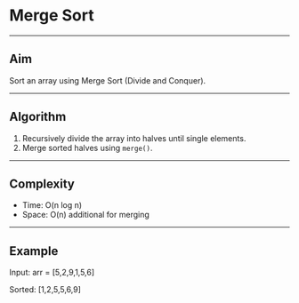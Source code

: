 # Merge Sort

---

## Aim
Sort an array using Merge Sort (Divide and Conquer).

---

## Algorithm
1. Recursively divide the array into halves until single elements.
2. Merge sorted halves using `merge()`.

---

## Complexity
- Time: O(n log n)
- Space: O(n) additional for merging

---

## Example
Input: arr = [5,2,9,1,5,6]

Sorted: [1,2,5,5,6,9]
